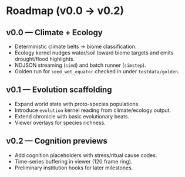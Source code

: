 # Roadmap (v0.0 → v0.2)

## v0.0 — Climate + Ecology

* Deterministic climate belts → biome classification.
* Ecology kernel nudges water/soil toward biome targets and emits drought/flood highlights.
* NDJSON streaming (`simd`) and batch runner (`simstep`).
* Golden run for `seed_wet_equator` checked in under `testdata/golden`.

## v0.1 — Evolution scaffolding

* Expand world state with proto-species populations.
* Introduce `evolution` kernel reading from climate/ecology output.
* Extend chronicle with basic evolutionary beats.
* Viewer overlays for species richness.

## v0.2 — Cognition previews

* Add cognition placeholders with stress/ritual cause codes.
* Time-series buffering in viewer (120 frame ring).
* Preliminary institution hooks for later milestones.
